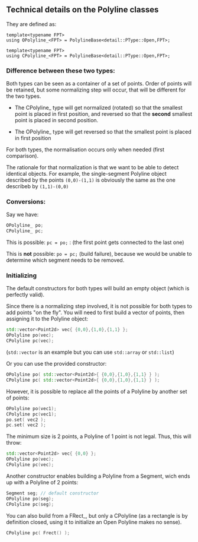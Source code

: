## Technical details on the Polyline classes

They are defined as:
```
template<typename FPT>
using OPolyline_<FPT> = PolylineBase<detail::PType::Open,FPT>;

template<typename FPT>
using CPolyline_<FPT> = PolylineBase<detail::PType::Open,FPT>;
```

### Difference between these two types:

Both types can be seen as a container of a set of points.
Order of points will be retained, but some normalizing step will occur, that will be different for the two types.

- The CPolyline_ type will get normalized (rotated) so that the smallest point is placed in first position,
and reversed so that the **second** smallest point is placed in second position.

- The OPolyline_ type will get reversed so that the smallest point is placed in first position

For both types, the normalisation occurs only when needed (first comparison).

The rationale for that normalization is that we want to be able to detect identical objects.
For example, the single-segment Polyline object described by the points `(0,0)-(1,1)`
is obviously the same as the one describeb by `(1,1)-(0,0)`

### Conversions:

Say we have:
```C++
OPolyline_ po;
CPolyline_ pc;
```

This is possible: `pc = po;` :
(the first point gets connected to the last one)

This is **not** possible: `po = pc;` (build failure),
because we would be unable to determine which segment needs to be removed.

### Initializing

The default constructors for both types will build an empty object (which is perfectly valid).

Since there is a normalizing step involved, it is not possible for both types to add points "on the fly".
You will need to first build a vector of points, then assigning it to the Polyline object:
```C++
std::vector<Point2d> vec{ {0,0},{1,0},{1,1} };
OPolyline po(vec);
CPolyline pc(vec);
```
(`std::vector` is an example but you can use `std::array` or `std::list`)

Or you can use the provided constructor:
```C++
OPolyline po( std::vector<Point2d>{ {0,0},{1,0},{1,1} } );
CPolyline pc( std::vector<Point2d>{ {0,0},{1,0},{1,1} } );
```

However, it is possible to replace all the points of a Polyline by another set of points:
```C++
OPolyline po(vec1);
CPolyline pc(vec1);
po.set( vec2 );
pc.set( vec2 );
```

The minimum size is 2 points, a Polyline of 1 point is not legal.
Thus, this will throw:
```C++
std::vector<Point2d> vec{ {0,0} };
OPolyline po(vec);
CPolyline pc(vec);
```

Another constructor enables building a Polyline from a Segment, wich ends up with a Polyline of 2 points:
```C++
Segment seg; // default constructor
OPolyline po(seg);
CPolyline pc(seg);

```
You can also build from a FRect_, but only a CPolyline (as a rectangle is by definition closed, using it to initialize an Open Polyline makes no sense).

```C++
CPolyline pc( Frect() );
```












